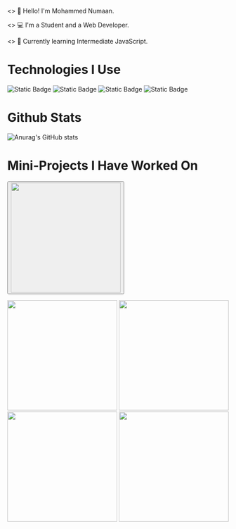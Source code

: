 <> 👋 Hello! I'm Mohammed Numaan.

<> 💻 I'm a Student and a Web Developer.

<> 📖 Currently learning Intermediate JavaScript.

# Technologies I Use

![Static Badge](https://img.shields.io/badge/HTML5-label?style=for-the-badge&logo=html5&logoColor=white&labelColor=%23E34F26&color=%23E34F26)
![Static Badge](https://img.shields.io/badge/CSS3-label?style=for-the-badge&logo=css3&logoColor=white&labelColor=%231572B6&color=%231572B6)
![Static Badge](https://img.shields.io/badge/JavaScript-label?style=for-the-badge&logo=javascript&logoColor=%23F7DF1E&labelColor=%23242124&color=%23242124)
![Static Badge](https://img.shields.io/badge/-Webpack?style=for-the-badge&logo=webpack&label=Webpack&labelColor=black&color=%238DD6F9)


# Github Stats

![Anurag's GitHub stats](https://github-readme-stats.vercel.app/api?username=mohammednumaan&show_icons=true&theme=dark)

# Mini-Projects I Have Worked On

<button><a href='https://mohammednumaan.github.io/rochambeau/'><img src='https://github.com/mohammednumaan/mohammednumaan/assets/138296610/50cb9792-86fa-4ffe-a911-14becdd9a573' width='250'></a></button>

<img src='https://github.com/mohammednumaan/mohammednumaan/assets/138296610/960c3e28-ed19-435b-b1ad-9dc59fa62448' width='250'>

<img src='https://github.com/mohammednumaan/mohammednumaan/assets/138296610/90fab5be-489f-4445-a5b2-5d6a82f5b62a' width='250'>

<img src='https://github.com/mohammednumaan/mohammednumaan/assets/138296610/4051f18a-72d2-4372-ab95-c731259c251a' width='250'>

<img src='https://github.com/mohammednumaan/mohammednumaan/assets/138296610/74ec9c98-3e81-4355-b4ef-a3be47528a51' width='250'>

















